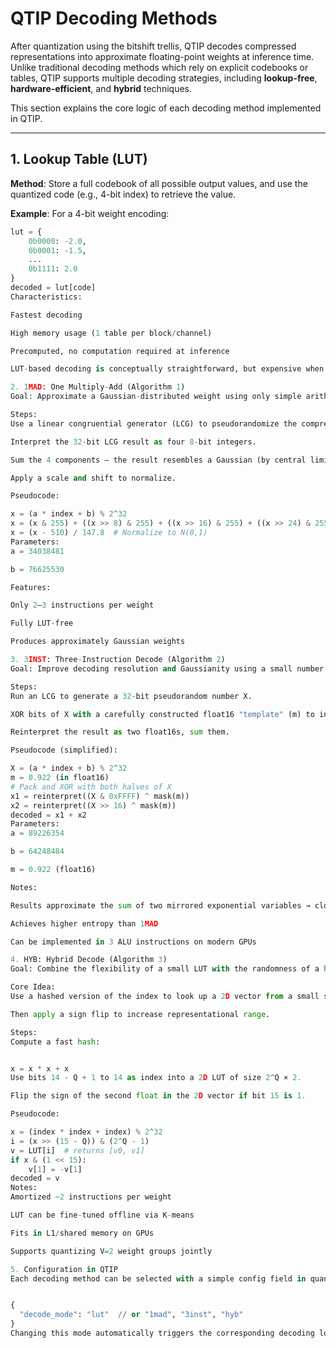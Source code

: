 # QTIP Decoding Methods

After quantization using the bitshift trellis, QTIP decodes compressed representations into approximate floating-point weights at inference time. Unlike traditional decoding methods which rely on explicit codebooks or tables, QTIP supports multiple decoding strategies, including **lookup-free**, **hardware-efficient**, and **hybrid** techniques.

This section explains the core logic of each decoding method implemented in QTIP.

---

## 1. Lookup Table (LUT)

**Method**: Store a full codebook of all possible output values, and use the quantized code (e.g., 4-bit index) to retrieve the value.

**Example**: For a 4-bit weight encoding:

```python
lut = {
    0b0000: -2.0,
    0b0001: -1.5,
    ...
    0b1111: 2.0
}
decoded = lut[code]
Characteristics:

Fastest decoding

High memory usage (1 table per block/channel)

Precomputed, no computation required at inference

LUT-based decoding is conceptually straightforward, but expensive when the codebook size is large or memory is constrained.

2. 1MAD: One Multiply-Add (Algorithm 1)
Goal: Approximate a Gaussian-distributed weight using only simple arithmetic operations — no table required.

Steps:
Use a linear congruential generator (LCG) to pseudorandomize the compressed index.

Interpret the 32-bit LCG result as four 8-bit integers.

Sum the 4 components — the result resembles a Gaussian (by central limit theorem).

Apply a scale and shift to normalize.

Pseudocode:

x = (a * index + b) % 2^32
x = (x & 255) + ((x >> 8) & 255) + ((x >> 16) & 255) + ((x >> 24) & 255)
x = (x - 510) / 147.8  # Normalize to N(0,1)
Parameters:
a = 34038481

b = 76625530

Features:

Only 2–3 instructions per weight

Fully LUT-free

Produces approximately Gaussian weights

3. 3INST: Three-Instruction Decode (Algorithm 2)
Goal: Improve decoding resolution and Gaussianity using a small number of hardware-friendly operations.

Steps:
Run an LCG to generate a 32-bit pseudorandom number X.

XOR bits of X with a carefully constructed float16 "template" (m) to inject entropy into mantissa, exponent, and sign.

Reinterpret the result as two float16s, sum them.

Pseudocode (simplified):

X = (a * index + b) % 2^32
m = 0.922 (in float16)
# Pack and XOR with both halves of X
x1 = reinterpret((X & 0xFFFF) ^ mask(m))
x2 = reinterpret((X >> 16) ^ mask(m))
decoded = x1 + x2
Parameters:
a = 89226354

b = 64248484

m = 0.922 (float16)

Notes:

Results approximate the sum of two mirrored exponential variables → close to Gaussian

Achieves higher entropy than 1MAD

Can be implemented in 3 ALU instructions on modern GPUs

4. HYB: Hybrid Decode (Algorithm 3)
Goal: Combine the flexibility of a small LUT with the randomness of a hash function for high-quality decoding.

Core Idea:
Use a hashed version of the index to look up a 2D vector from a small shared LUT.

Then apply a sign flip to increase representational range.

Steps:
Compute a fast hash:


x = x * x + x
Use bits 14 - Q + 1 to 14 as index into a 2D LUT of size 2^Q × 2.

Flip the sign of the second float in the 2D vector if bit 15 is 1.

Pseudocode:

x = (index * index + index) % 2^32
i = (x >> (15 - Q)) & (2^Q - 1)
v = LUT[i]  # returns [v0, v1]
if x & (1 << 15):
    v[1] = -v[1]
decoded = v
Notes:
Amortized ~2 instructions per weight

LUT can be fine-tuned offline via K-means

Fits in L1/shared memory on GPUs

Supports quantizing V=2 weight groups jointly

5. Configuration in QTIP
Each decoding method can be selected with a simple config field in quantize_config.json:


{
  "decode_mode": "lut"  // or "1mad", "3inst", "hyb"
}
Changing this mode automatically triggers the corresponding decoding logic during model inference.